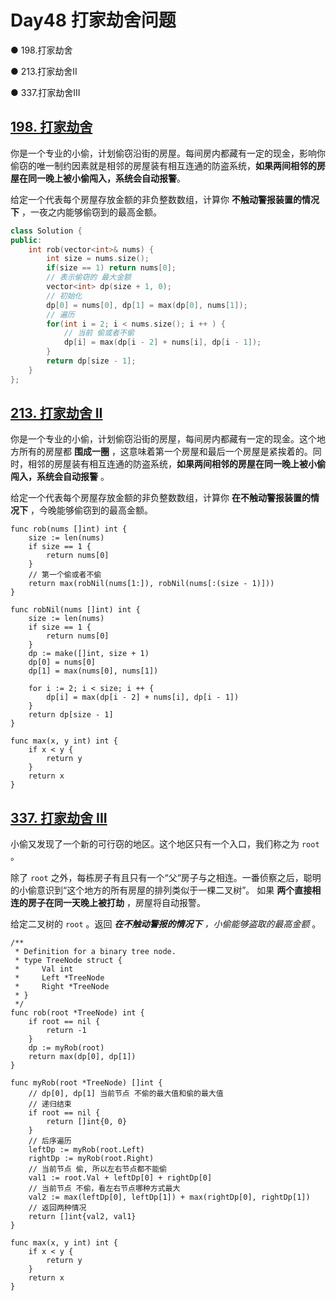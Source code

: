 # Day48 打家劫舍问题

● 198.打家劫舍 

● 213.打家劫舍II  

● 337.打家劫舍III

## [198. 打家劫舍](https://leetcode.cn/problems/house-robber/description/)

你是一个专业的小偷，计划偷窃沿街的房屋。每间房内都藏有一定的现金，影响你偷窃的唯一制约因素就是相邻的房屋装有相互连通的防盗系统，**如果两间相邻的房屋在同一晚上被小偷闯入，系统会自动报警**。

给定一个代表每个房屋存放金额的非负整数数组，计算你 **不触动警报装置的情况下** ，一夜之内能够偷窃到的最高金额。

```cpp
class Solution {
public:
    int rob(vector<int>& nums) {
        int size = nums.size();
        if(size == 1) return nums[0];
        // 表示偷窃的 最大金额
        vector<int> dp(size + 1, 0);
        // 初始化
        dp[0] = nums[0], dp[1] = max(dp[0], nums[1]);
        // 遍历
        for(int i = 2; i < nums.size(); i ++ ) {
            // 当前 偷或者不偷
            dp[i] = max(dp[i - 2] + nums[i], dp[i - 1]);
        }
        return dp[size - 1];
    }   
};
```

## [213. 打家劫舍 II](https://leetcode.cn/problems/house-robber-ii/description/)

你是一个专业的小偷，计划偷窃沿街的房屋，每间房内都藏有一定的现金。这个地方所有的房屋都 **围成一圈** ，这意味着第一个房屋和最后一个房屋是紧挨着的。同时，相邻的房屋装有相互连通的防盗系统，**如果两间相邻的房屋在同一晚上被小偷闯入，系统会自动报警** 。

给定一个代表每个房屋存放金额的非负整数数组，计算你 **在不触动警报装置的情况下** ，今晚能够偷窃到的最高金额。



```golang
func rob(nums []int) int {
    size := len(nums)
    if size == 1 {
        return nums[0]
    }
    // 第一个偷或者不偷
    return max(robNil(nums[1:]), robNil(nums[:(size - 1)]))
}

func robNil(nums []int) int {
    size := len(nums)
    if size == 1 {
        return nums[0]
    }
    dp := make([]int, size + 1)
    dp[0] = nums[0]
    dp[1] = max(nums[0], nums[1])

    for i := 2; i < size; i ++ {
        dp[i] = max(dp[i - 2] + nums[i], dp[i - 1])
    }
    return dp[size - 1]
}

func max(x, y int) int {
    if x < y {
        return y
    }
    return x
}
```

## [337. 打家劫舍 III](https://leetcode.cn/problems/house-robber-iii/description/)

小偷又发现了一个新的可行窃的地区。这个地区只有一个入口，我们称之为 `root` 。

除了 `root` 之外，每栋房子有且只有一个“父“房子与之相连。一番侦察之后，聪明的小偷意识到“这个地方的所有房屋的排列类似于一棵二叉树”。 如果 **两个直接相连的房子在同一天晚上被打劫** ，房屋将自动报警。

给定二叉树的 `root` 。返回 ***在不触动警报的情况下** ，小偷能够盗取的最高金额* 。

 

```golang
/**
 * Definition for a binary tree node.
 * type TreeNode struct {
 *     Val int
 *     Left *TreeNode
 *     Right *TreeNode
 * }
 */
func rob(root *TreeNode) int {
    if root == nil {
        return -1
    }
    dp := myRob(root)
    return max(dp[0], dp[1])
}

func myRob(root *TreeNode) []int {
    // dp[0], dp[1] 当前节点 不偷的最大值和偷的最大值
    // 递归结束
    if root == nil {
        return []int{0, 0}
    }
    // 后序遍历
    leftDp := myRob(root.Left)
    rightDp := myRob(root.Right)
    // 当前节点 偷, 所以左右节点都不能偷
    val1 := root.Val + leftDp[0] + rightDp[0]
    // 当前节点 不偷，看左右节点哪种方式最大
    val2 := max(leftDp[0], leftDp[1]) + max(rightDp[0], rightDp[1])
    // 返回两种情况
    return []int{val2, val1}
}

func max(x, y int) int {
    if x < y {
        return y
    }
    return x
}
```

